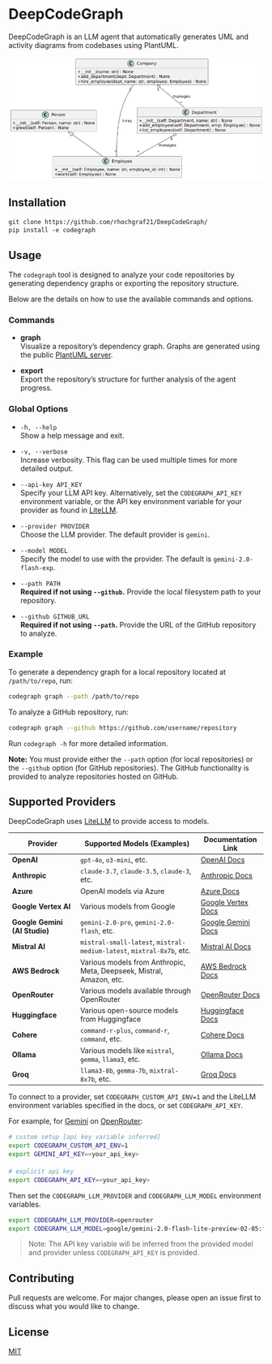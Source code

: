 # DeepCodeGraph 

DeepCodeGraph is an LLM agent that automatically generates UML and activity diagrams from codebases using PlantUML.

![Example image of DeepCodeGraph UML diagram.](https://raw.githubusercontent.com/rhochgraf21/DeepCodeGraph/main/examples/simple_oo_python.png)

## Installation

```
git clone https://github.com/rhochgraf21/DeepCodeGraph/
pip install -e codegraph
```

## Usage

The `codegraph` tool is designed to analyze your code repositories by generating dependency graphs or exporting the repository structure. 

Below are the details on how to use the available commands and options.

### Commands

- **graph**  
  Visualize a repository’s dependency graph. Graphs are generated using the public [PlantUML server](https://www.plantuml.com/plantuml).

- **export**  
  Export the repository’s structure for further analysis of the agent progress.

### Global Options

- `-h, --help`  
  Show a help message and exit.

- `-v, --verbose`  
  Increase verbosity. This flag can be used multiple times for more detailed output.

- `--api-key API_KEY`  
  Specify your LLM API key. Alternatively, set the `CODEGRAPH_API_KEY` environment variable, or the API key environment variable for your provider as found in [LiteLLM](https://docs.litellm.ai/docs/providers/).

- `--provider PROVIDER`  
  Choose the LLM provider. The default provider is `gemini`.

- `--model MODEL`  
  Specify the model to use with the provider. The default is `gemini-2.0-flash-exp`.

- `--path PATH`  
  **Required if not using `--github`.** Provide the local filesystem path to your repository.

- `--github GITHUB_URL`  
  **Required if not using `--path`.** Provide the URL of the GitHub repository to analyze.

### Example

To generate a dependency graph for a local repository located at `/path/to/repo`, run:

```sh
codegraph graph --path /path/to/repo
```

To analyze a GitHub repository, run:

```sh
codegraph graph --github https://github.com/username/repository
```

Run `codegraph -h` for more detailed information.

**Note:** You must provide either the `--path` option (for local repositories) or the `--github` option (for GitHub repositories). The GitHub functionality is provided to analyze repositories hosted on GitHub.

## Supported Providers

DeepCodeGraph uses [LiteLLM](https://litellm.ai) to provide access to models.

| Provider                      | Supported Models (Examples)                                           | Documentation Link                                                         |
| ----------------------------- | --------------------------------------------------------------------- | -------------------------------------------------------------------------- |
| **OpenAI**                    | `gpt-4o`, `o3-mini`, etc.                                             | [OpenAI Docs](https://docs.litellm.ai/docs/providers/openai)               |
| **Anthropic**                 | `claude-3.7`, `claude-3.5`, `claude-3`, etc.                          | [Anthropic Docs](https://docs.litellm.ai/docs/providers/anthropic)         |
| **Azure**                     | OpenAI models via Azure                                               | [Azure Docs](https://docs.litellm.ai/docs/providers/azure)                 |
| **Google Vertex AI**          | Various models from Google                                            | [Google Vertex Docs](https://docs.litellm.ai/docs/providers/google_vertex) |
| **Google Gemini (AI Studio)** | `gemini-2.0-pro`, `gemini-2.0-flash`, etc.                            | [Google Gemini Docs](https://docs.litellm.ai/docs/providers/aistudio)      |
| **Mistral AI**                | `mistral-small-latest`, `mistral-medium-latest`, `mixtral-8x7b`, etc. | [Mistral AI Docs](https://docs.litellm.ai/docs/providers/mistral)          |
| **AWS Bedrock**               | Various models from Anthropic, Meta, Deepseek, Mistral, Amazon, etc.  | [AWS Bedrock Docs](https://docs.litellm.ai/docs/providers/bedrock)         |
| **OpenRouter**                | Various models available through OpenRouter                           | [OpenRouter Docs](https://docs.litellm.ai/docs/providers/openrouter)       |
| **Huggingface**               | Various open-source models from Huggingface                           | [Huggingface Docs](https://docs.litellm.ai/docs/providers/huggingface)     |
| **Cohere**                    | `command-r-plus`, `command-r`, `command`, etc.                        | [Cohere Docs](https://docs.litellm.ai/docs/providers/cohere)               |
| **Ollama**                    | Various models like `mistral`, `gemma`, `llama3`, etc.                | [Ollama Docs](https://docs.litellm.ai/docs/providers/ollama)               |
| **Groq**                      | `llama3-8b`, `gemma-7b`, `mixtral-8x7b`, etc.                         | [Groq Docs](https://docs.litellm.ai/docs/providers/groq)                   |

To connect to a provider, set `CODEGRAPH_CUSTOM_API_ENV=1` and the LiteLLM environment variables specified in the docs, or set `CODEGRAPH_API_KEY`.

For example, for [Gemini](https://gemini.google.com/) on [OpenRouter](https://openrouter.ai/):

```sh
# custom setup [api key variable inferred]
export CODEGRAPH_CUSTOM_API_ENV=1
export GEMINI_API_KEY=<your_api_key>

# explicit api key
export CODEGRAPH_API_KEY=<your_api_key>
```

Then set the `CODEGRAPH_LLM_PROVIDER` and `CODEGRAPH_LLM_MODEL` environment variables.

```sh
export CODEGRAPH_LLM_PROVIDER=openrouter
export CODEGRAPH_LLM_MODEL=google/gemini-2.0-flash-lite-preview-02-05:free
```

> Note: The API key variable will be inferred from the provided model and provider unless `CODEGRAPH_API_KEY` is provided.

## Contributing

Pull requests are welcome. For major changes, please open an issue first
to discuss what you would like to change.

## License

[MIT](https://choosealicense.com/licenses/mit/)
